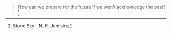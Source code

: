 > How can we prepare for the future if we won't acknowledge the past?[^1]

[^1]: Stone Sky - N. K. Jemisin
